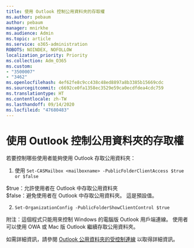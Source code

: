 ```yaml
---
title: 使用 Outlook 控制公用資料夾的存取權
ms.author: pebaum
author: pebaum
manager: mnirkhe
ms.audience: Admin
ms.topic: article
ms.service: o365-administration
ROBOTS: NOINDEX, NOFOLLOW
localization_priority: Priority
ms.collection: Adm_O365
ms.custom:
- "3500007"
- "3462"
ms.openlocfilehash: 4ef62fe8c9cc438c48ed8897a8b3385b15669cdc
ms.sourcegitcommit: c6692ce0fa1358ec3529e59ca0ecdfdea4cdc759
ms.translationtype: HT
ms.contentlocale: zh-TW
ms.lasthandoff: 09/14/2020
ms.locfileid: "47680483"
---
```

# <a name="control-access-to-public-folders-using-outlook"></a>使用 Outlook 控制公用資料夾的存取權

若要控制哪些使用者能夠使用 Outlook 存取公用資料夾：

1. 使用 `Set-CASMailbox <mailboxname> -PublicFolderClientAccess $true or $false`

$true：允許使用者在 Outlook 中存取公用資料夾  
$false：避免使用者在 Outlook 中存取公用資料夾。 這是預設值。  

2. `Set-OrganizationConfig -PublicFolderShowClientControl $true`

附注：這個程式只能用來控制 Windows 的電腦版 Outlook 用戶端連線。 使用者可以使用 OWA 或 Mac 版 Outlook 繼續存取公用資料夾。

如需詳細資訊，請參閱 [Outlook 公用資料夾的受控制連線](https://aka.ms/controlpf) 以取得詳細資訊。
